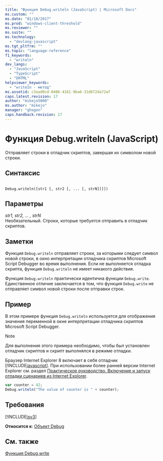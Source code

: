 ```yaml
---
title: "Функция Debug.writeln (JavaScript) | Microsoft Docs"
ms.custom: ""
ms.date: "01/18/2017"
ms.prod: "windows-client-threshold"
ms.reviewer: ""
ms.suite: ""
ms.technology: 
  - "devlang-javascript"
ms.tgt_pltfrm: ""
ms.topic: "language-reference"
f1_keywords: 
  - "writeln"
dev_langs: 
  - "JavaScript"
  - "TypeScript"
  - "DHTML"
helpviewer_keywords: 
  - "writeIn - метод"
ms.assetid: c3aad0cd-0486-4161-9ba6-31d672da72af
caps.latest.revision: 17
author: "mikejo5000"
ms.author: "mikejo"
manager: "ghogen"
caps.handback.revision: 17
---
```

# Функция Debug.writeln (JavaScript)
Отправляет строки в отладчик скриптов, завершая их символом новой строки.  
  
## Синтаксис  
  
```  
  
Debug.writeln([str1 [, str2 [, ... [, strN]]]])  
```  
  
## Параметры  
 *str1, str2, ... , strN*  
 Необязательный.  Строки, которые требуется отправить в отладчик скриптов.  
  
## Заметки  
 Функция `Debug.writeln` отправляет строки, за которыми следует символ новой строки, в окно интерпретации отладчика скриптов Microsoft Script Debugger во время выполнения.  Если не выполняется отладка скрипта, функция `Debug.writeln` не имеет никакого действия.  
  
 Функция `Debug.writeln` практически идентична функции `Debug.write`.  Единственное отличие заключается в том, что функция `Debug.write` не отправляет символ новой строки после отправки строк.  
  
## Пример  
 В этом примере функция `Debug.writeln` используется для отображения значения переменной в окне интерпретации отладчика скриптов Microsoft Script Debugger.  
  
> [!NOTE]
>  Для выполнения этого примера необходимо, чтобы был установлен отладчик скриптов и скрипт выполнялся в режиме отладки.  
>   
>  Браузер Internet Explorer 8 включает в себя отладчик [!INCLUDE[javascript](../../javascript/includes/javascript-md.md)].  При использовании более ранней версии Internet Explorer см. раздел [Практическое руководство. Включение и запуск отладки сценариев из Internet Explorer](http://go.microsoft.com/fwlink/?LinkId=133801).  
  
```javascript  
var counter = 42;  
Debug.writeln("The value of counter is " + counter);  
```  
  
## Требования  
 [!INCLUDE[jsv3](../../javascript/reference/includes/jsv3-md.md)]  
  
 **Относится к**: [Объект Debug](../../javascript/reference/debug-object-javascript.md)  
  
## См. также  
 [Функция Debug.write](../../javascript/reference/debug-write-function-javascript.md)